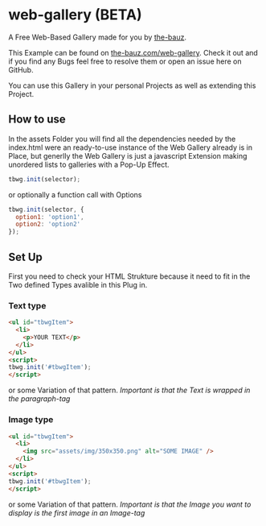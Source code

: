 # web-gallery (BETA)
A Free Web-Based Gallery made for you by [the-bauz](http://the-bauz.com).

This Example can be found on [the-bauz.com/web-gallery](http://the-bauz.com/web-gallery). Check it out and if you find any Bugs feel free to resolve them or open an issue here on GitHub.

You can use this Gallery in your personal Projects as well as extending this Project.


## How to use
In the assets Folder you will find all the dependencies needed by the index.html were an ready-to-use instance of the Web Gallery already is in Place, but generlly the Web Gallery is just a javascript Extension making unordered lists to galleries with a Pop-Up Effect.  
```javascript
tbwg.init(selector);
```
or optionally a function call with Options
```javascript
tbwg.init(selector, {
  option1: 'option1',
  option2: 'option2'
});
```


## Set Up
First you need to check your HTML Strukture because it need to fit in the Two defined Types avalible in this Plug in.

### Text type
```html
<ul id="tbwgItem">
  <li>
    <p>YOUR TEXT</p>
  </li>
</ul>
<script>
tbwg.init('#tbwgItem');
</script>
```  
or some Variation of that pattern.
_Important is that the Text is wrapped in the paragraph-tag_


### Image type
```html
<ul id="tbwgItem">
  <li>
    <img src="assets/img/350x350.png" alt="SOME IMAGE" />
  </li>
</ul>
<script>
tbwg.init('#tbwgItem');
</script>
```  
or some Variation of that pattern.
_Important is that the Image you want to display is the first image in an Image-tag_
